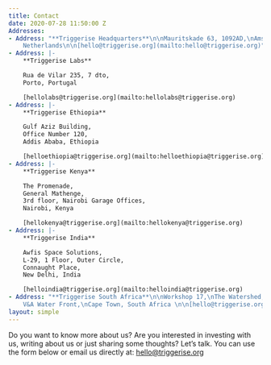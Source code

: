 ```yaml
---
title: Contact
date: 2020-07-28 11:50:00 Z
Addresses:
- Address: "**Triggerise Headquarters**\n\nMauritskade 63, 1092AD,\nAmsterdam, \nThe
    Netherlands\n\n[hello@triggerise.org](mailto:hello@triggerise.org)"
- Address: |-
    **Triggerise Labs**

    Rua de Vilar 235, 7 dto,
    Porto, Portugal

    [hellolabs@triggerise.org](mailto:hellolabs@triggerise.org)
- Address: |-
    **Triggerise Ethiopia**

    Gulf Aziz Building,
    Office Number 120,
    Addis Ababa, Ethiopia

    [helloethiopia@triggerise.org](mailto:helloethiopia@triggerise.org)
- Address: |-
    **Triggerise Kenya**

    The Promenade,
    General Mathenge,
    3rd floor, Nairobi Garage Offices,
    Nairobi, Kenya

    [hellokenya@triggerise.org](mailto:hellokenya@triggerise.org)
- Address: |-
    **Triggerise India**

    Awfis Space Solutions,
    L-29, 1 Floor, Outer Circle,
    Connaught Place,
    New Delhi, India

    [helloindia@triggerise.org](mailto:helloindia@triggerise.org)
- Address: "**Triggerise South Africa**\n\nWorkshop 17,\nThe Watershed,\n17 Dock Rd,
    V&A Water Front,\nCape Town, South Africa \n\n[hello@triggerise.org](mailto:hello@triggerise.org)"
layout: simple
---
```


Do you want to know more about us? Are you interested in investing with us, writing about us or just sharing some thoughts? Let’s talk. You can use the form below or email us directly at: [hello@triggerise.org](mailto:hello@triggerise.org)
